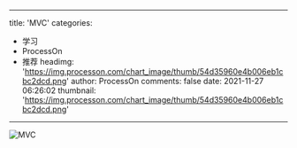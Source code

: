 
---
title: 'MVC'
categories: 
 - 学习
 - ProcessOn
 - 推荐
headimg: 'https://img.processon.com/chart_image/thumb/54d35960e4b006eb1cbc2dcd.png'
author: ProcessOn
comments: false
date: 2021-11-27 06:26:02
thumbnail: 'https://img.processon.com/chart_image/thumb/54d35960e4b006eb1cbc2dcd.png'
---

<div>   
<img class="thumb" alt="MVC" src="https://img.processon.com/chart_image/thumb/54d35960e4b006eb1cbc2dcd.png" referrerpolicy="no-referrer">
<p></p>  
</div>
            